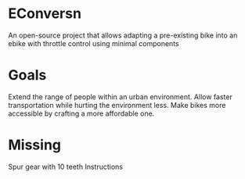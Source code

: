 # EConversn
An open-source project that allows adapting a pre-existing bike into an ebike with throttle control using minimal components

# Goals 
Extend the range of people within an urban environment.
Allow faster transportation while hurting the environment less.
Make bikes more accessible by crafting a more affordable one.

# Missing
Spur gear with 10 teeth
Instructions

